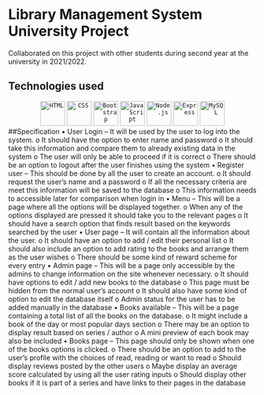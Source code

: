 # Library Management System University Project
Collaborated on this project with other students during second year at the university in 2021/2022.
## Technologies used
<div align="center">
	<code><img height="50" src="https://user-images.githubusercontent.com/25181517/192158954-f88b5814-d510-4564-b285-dff7d6400dad.png" alt="HTML" title="HTML"/></code>
	<code><img height="50" src="https://user-images.githubusercontent.com/25181517/183898674-75a4a1b1-f960-4ea9-abcb-637170a00a75.png" alt="CSS" title="CSS"/></code>
	<code><img height="50" src="https://user-images.githubusercontent.com/25181517/183898054-b3d693d4-dafb-4808-a509-bab54cf5de34.png" alt="Bootstrap" title="Bootstrap"/></code>
	<code><img height="50" src="https://user-images.githubusercontent.com/25181517/117447155-6a868a00-af3d-11eb-9cfe-245df15c9f3f.png" alt="JavaScript" title="JavaScript"/></code>
	<code><img height="50" src="https://user-images.githubusercontent.com/25181517/183568594-85e280a7-0d7e-4d1a-9028-c8c2209e073c.png" alt="Node.js" title="Node.js"/></code>
	<code><img height="50" src="https://user-images.githubusercontent.com/25181517/183859966-a3462d8d-1bc7-4880-b353-e2cbed900ed6.png" alt="Express" title="Express"/></code>
	<code><img height="50" src="https://user-images.githubusercontent.com/25181517/183896128-ec99105a-ec1a-4d85-b08b-1aa1620b2046.png" alt="MySQL" title="MySQL"/></code>
</div>
##Specification  
•	User Login – It will be used by the user to log into the system.  
o	It should have the option to enter name and password  
o	It should take this information and compare them to already existing data in the system   
o	The user will only be able to proceed if it is correct  
o	There should be an option to logout after the user finishes using the system  
•	Register user – This should be done by all the user to create an account.   
o	It should request the user’s name and a password   
o	If all the necessary criteria are meet this information will be saved to the database  
o	This information needs to accessible later for comparison when login in  
•	Menu – This will be a page where all the options will be displayed together.  
o	When any of the options displayed are pressed it should take you to the relevant pages  
o	It should have a search option that finds result based on the keywords searched by the user   
•	User page – It will contain all the information about the user.   
o	It should have an option to add / edit their personal list  
o	It should also include an option to add rating to the books and arrange them as the user wishes  
o	There should be some kind of reward scheme for every entry  
•	Admin page – This will be a page only accessible by the admins to change information on the site whenever necessary.  
o	It should have options to edit / add new books to the database   
o	This page must be hidden from the normal user’s account  
o	It should also have some kind of option to edit the database itself 
o	Admin status for the user has to be added manually in the database
•	Books available – This will be a page containing a total list of all the books on the database.  
o	It might include a book of the day or most popular days section  
o	There may be an option to display result based on series / author   
o	A mini preview of each book may also be included  
•	Books page – This page should only be shown when one of the books options is clicked.  
o	There should be an option to add to the user’s profile with the choices of read, reading or want to read  
o	Should display reviews posted by the other users   
o	Maybe display an average score calculated by using all the user rating inputs  
o	Should display other books if it is part of a series and have links to their pages in the database  
